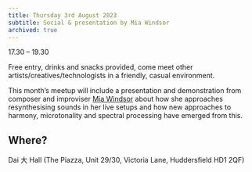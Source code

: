 ```yaml
---
title: Thursday 3rd August 2023
subtitle: Social & presentation by Mia Windsor
archived: true
---
```


17.30 – 19.30

Free entry, drinks and snacks provided, come meet other artists/creatives/technologists in a friendly, casual environment.

This month’s meetup will include a presentation and demonstration from composer and improviser [Mia Windsor](https://miawindsor.com/) about how she approaches resynthesising sounds in her live setups and how new approaches to harmony, microtonality and spectral processing have emerged from this.

## Where?

Dai 大 Hall (The Piazza, Unit 29/30, Victoria Lane, Huddersfield HD1 2QF)